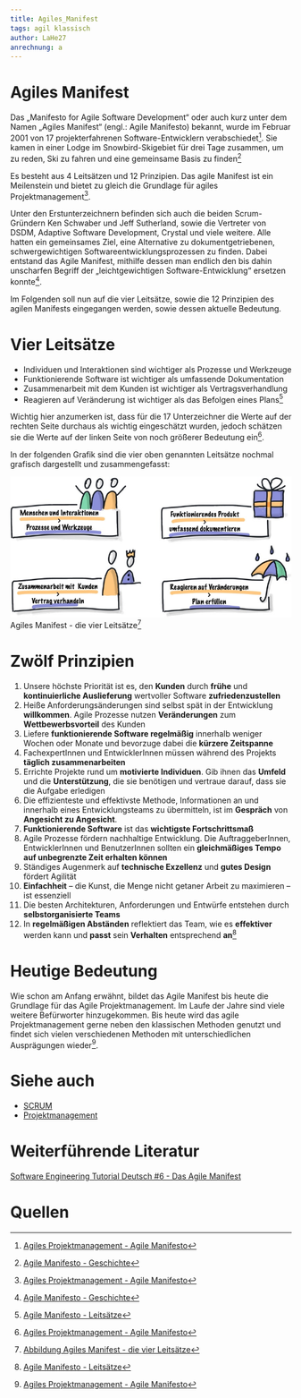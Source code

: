 ```yaml
---
title: Agiles_Manifest
tags: agil klassisch
author: LaHe27
anrechnung: a
---
```


# Agiles Manifest 

Das „Manifesto for Agile Software Development“ oder auch kurz unter dem Namen „Agiles Manifest“ (engl.: Agile Manifesto) bekannt, wurde im Februar 2001 von 17 projekterfahrenen Software-Entwicklern verabschiedet[^2]. 
Sie kamen in einer Lodge im Snowbird-Skigebiet für drei Tage zusammen, um zu reden, Ski zu fahren und eine gemeinsame Basis zu finden[^1]
 
Es besteht aus 4 Leitsätzen und 12 Prinzipien.
Das agile Manifest ist ein Meilenstein und bietet zu gleich die Grundlage für agiles Projektmanagement[^2].

Unter den Erstunterzeichnern befinden sich auch die beiden Scrum-Gründern Ken Schwaber und Jeff Sutherland, sowie die Vertreter von DSDM, Adaptive Software Development, Crystal und viele weitere. Alle hatten ein gemeinsames Ziel, eine Alternative zu dokumentgetriebenen, schwergewichtigen Softwareentwicklungsprozessen zu finden. Dabei entstand das Agile Manifest, mithilfe dessen man endlich den bis dahin unscharfen Begriff der „leichtgewichtigen Software-Entwicklung“ ersetzen konnte[^1].


Im Folgenden soll nun auf die vier Leitsätze, sowie die 12 Prinzipien des agilen Manifests eingegangen werden, sowie dessen aktuelle Bedeutung. 


# Vier Leitsätze

* Individuen und Interaktionen sind wichtiger als Prozesse und Werkzeuge
* Funktionierende Software ist wichtiger als umfassende Dokumentation
* Zusammenarbeit mit dem Kunden ist wichtiger als Vertragsverhandlung
* Reagieren auf Veränderung ist wichtiger als das Befolgen eines Plans[^3]

Wichtig hier anzumerken ist, dass für die 17 Unterzeichner die Werte auf der rechten Seite durchaus als wichtig eingeschätzt wurden, jedoch schätzen sie die Werte auf der linken Seite von noch größerer Bedeutung ein[^2].

In der folgenden Grafik sind die vier oben genannten Leitsätze nochmal grafisch dargestellt und zusammengefasst:

![Beispielabbildung](Agiles_Manifest/AM_Prinzipien.jpeg)
Agiles Manifest - die vier Leitsätze[^4]


# Zwölf Prinzipien 

1. Unsere höchste Priorität ist es, den __Kunden__ durch __frühe__ und __kontinuierliche Auslieferung__ wertvoller Software __zufriedenzustellen__
2. Heiße Anforderungsänderungen sind selbst spät in der Entwicklung __willkommen__. Agile Prozesse nutzen __Veränderungen__ zum __Wettbewerbsvorteil__ des Kunden
3. Liefere __funktionierende Software regelmäßig__ innerhalb weniger Wochen oder Monate und bevorzuge dabei die __kürzere Zeitspanne__
4. FachexpertInnen und EntwicklerInnen müssen während des Projekts __täglich zusammenarbeiten__
5. Errichte Projekte rund um __motivierte Individuen__. Gib ihnen das __Umfeld__ und die __Unterstützung__, die sie benötigen und vertraue darauf, dass sie die Aufgabe erledigen
6. Die effizienteste und effektivste Methode, Informationen an und innerhalb eines Entwicklungsteams zu übermitteln, ist im __Gespräch__ von __Angesicht zu Angesicht__.
7. __Funktionierende Software__ ist das __wichtigste Fortschrittsmaß__
8. Agile Prozesse fördern nachhaltige Entwicklung. Die AuftraggeberInnen, EntwicklerInnen und BenutzerInnen sollten ein __gleichmäßiges Tempo auf unbegrenzte Zeit erhalten können__
9. Ständiges Augenmerk auf __technische Exzellenz__ und __gutes Design__ fördert Agilität
10. __Einfachheit__ – die Kunst, die Menge nicht getaner Arbeit zu maximieren – ist essenziell
11. Die besten Architekturen, Anforderungen und Entwürfe entstehen durch __selbstorganisierte Teams__
12. In __regelmäßigen Abständen__ reflektiert das Team, wie es __effektiver__ werden kann und __passt__ sein __Verhalten__ entsprechend __an__[^5] 


# Heutige Bedeutung

Wie schon am Anfang erwähnt, bildet das Agile Manifest bis heute die Grundlage für das Agile Projektmanagement. Im Laufe der Jahre sind viele weitere Befürworter hinzugekommen. 
Bis heute wird das agile Projektmanagement gerne neben den klassischen Methoden genutzt und findet sich vielen verschiedenen Methoden mit unterschiedlichen Ausprägungen wieder[^2].


# Siehe auch

* [SCRUM](SCRUM.md)
* [Projektmanagement](Projektmanagement.md)


# Weiterführende Literatur

[Software Engineering Tutorial Deutsch #6 - Das Agile Manifest](https://www.youtube.com/watch?v=aN-6Ha66Q9U)


# Quellen

[^1]: [Agile Manifesto - Geschichte](https://agilemanifesto.org/history.html)
[^2]: [Agiles Projektmanagement - Agile Manifesto](http://agiles-projektmanagement.org/agile-manifesto/)
[^3]: [Agile Manifesto - Leitsätze](https://agilemanifesto.org/iso/de/manifesto.html)
[^4]: [Abbildung Agiles Manifest - die vier Leitsätze](https://synapsenstau.de/agiles-manifest/)
[^5]: [Agile Manifesto - Leitsätze](https://agilemanifesto.org/iso/de/principles.html)

